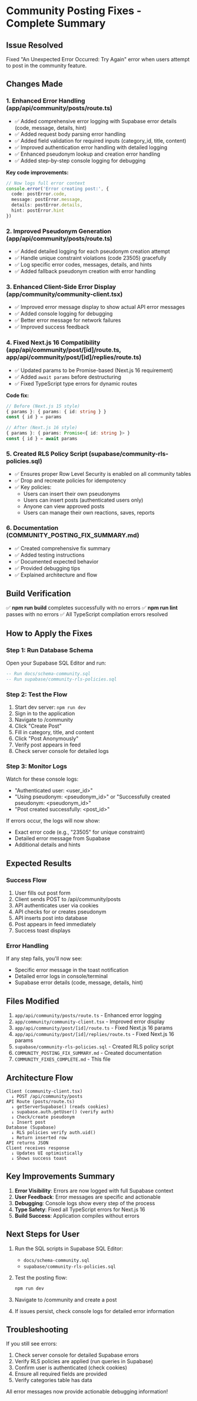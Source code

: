 # Community Posting Fixes - Complete Summary

## Issue Resolved
Fixed "An Unexpected Error Occurred: Try Again" error when users attempt to post in the community feature.

## Changes Made

### 1. Enhanced Error Handling (app/api/community/posts/route.ts)
- ✅ Added comprehensive error logging with Supabase error details (code, message, details, hint)
- ✅ Added request body parsing error handling
- ✅ Added field validation for required inputs (category_id, title, content)
- ✅ Improved authentication error handling with detailed logging
- ✅ Enhanced pseudonym lookup and creation error handling
- ✅ Added step-by-step console logging for debugging

**Key code improvements:**
```typescript
// Now logs full error context
console.error('Error creating post:', {
  code: postError.code,
  message: postError.message,
  details: postError.details,
  hint: postError.hint
})
```

### 2. Improved Pseudonym Generation (app/api/community/posts/route.ts)
- ✅ Added detailed logging for each pseudonym creation attempt
- ✅ Handle unique constraint violations (code 23505) gracefully
- ✅ Log specific error codes, messages, details, and hints
- ✅ Added fallback pseudonym creation with error handling

### 3. Enhanced Client-Side Error Display (app/community/community-client.tsx)
- ✅ Improved error message display to show actual API error messages
- ✅ Added console logging for debugging
- ✅ Better error message for network failures
- ✅ Improved success feedback

### 4. Fixed Next.js 16 Compatibility (app/api/community/post/[id]/route.ts, app/api/community/post/[id]/replies/route.ts)
- ✅ Updated params to be Promise-based (Next.js 16 requirement)
- ✅ Added `await params` before destructuring
- ✅ Fixed TypeScript type errors for dynamic routes

**Code fix:**
```typescript
// Before (Next.js 15 style)
{ params }: { params: { id: string } }
const { id } = params

// After (Next.js 16 style)
{ params }: { params: Promise<{ id: string }> }
const { id } = await params
```

### 5. Created RLS Policy Script (supabase/community-rls-policies.sql)
- ✅ Ensures proper Row Level Security is enabled on all community tables
- ✅ Drop and recreate policies for idempotency
- ✅ Key policies:
  - Users can insert their own pseudonyms
  - Users can insert posts (authenticated users only)
  - Anyone can view approved posts
  - Users can manage their own reactions, saves, reports

### 6. Documentation (COMMUNITY_POSTING_FIX_SUMMARY.md)
- ✅ Created comprehensive fix summary
- ✅ Added testing instructions
- ✅ Documented expected behavior
- ✅ Provided debugging tips
- ✅ Explained architecture and flow

## Build Verification
✅ **npm run build** completes successfully with no errors
✅ **npm run lint** passes with no errors
✅ All TypeScript compilation errors resolved

## How to Apply the Fixes

### Step 1: Run Database Schema
Open your Supabase SQL Editor and run:
```sql
-- Run docs/schema-community.sql
-- Run supabase/community-rls-policies.sql
```

### Step 2: Test the Flow
1. Start dev server: `npm run dev`
2. Sign in to the application
3. Navigate to /community
4. Click "Create Post"
5. Fill in category, title, and content
6. Click "Post Anonymously"
7. Verify post appears in feed
8. Check server console for detailed logs

### Step 3: Monitor Logs
Watch for these console logs:
- "Authenticated user: <user_id>"
- "Using pseudonym: <pseudonym_id>" or "Successfully created pseudonym: <pseudonym_id>"
- "Post created successfully: <post_id>"

If errors occur, the logs will now show:
- Exact error code (e.g., "23505" for unique constraint)
- Detailed error message from Supabase
- Additional details and hints

## Expected Results

### Success Flow
1. User fills out post form
2. Client sends POST to /api/community/posts
3. API authenticates user via cookies
4. API checks for or creates pseudonym
5. API inserts post into database
6. Post appears in feed immediately
7. Success toast displays

### Error Handling
If any step fails, you'll now see:
- Specific error message in the toast notification
- Detailed error logs in console/terminal
- Supabase error details (code, message, details, hint)

## Files Modified
1. `app/api/community/posts/route.ts` - Enhanced error logging
2. `app/community/community-client.tsx` - Improved error display
3. `app/api/community/post/[id]/route.ts` - Fixed Next.js 16 params
4. `app/api/community/post/[id]/replies/route.ts` - Fixed Next.js 16 params
5. `supabase/community-rls-policies.sql` - Created RLS policy script
6. `COMMUNITY_POSTING_FIX_SUMMARY.md` - Created documentation
7. `COMMUNITY_FIXES_COMPLETE.md` - This file

## Architecture Flow

```
Client (community-client.tsx)
  ↓ POST /api/community/posts
API Route (posts/route.ts)
  ↓ getServerSupabase() (reads cookies)
  ↓ supabase.auth.getUser() (verify auth)
  ↓ Check/create pseudonym
  ↓ Insert post
Database (Supabase)
  ↓ RLS policies verify auth.uid()
  ↓ Return inserted row
API returns JSON
Client receives response
  ↓ Updates UI optimistically
  ↓ Shows success toast
```

## Key Improvements Summary

1. **Error Visibility**: Errors are now logged with full Supabase context
2. **User Feedback**: Error messages are specific and actionable
3. **Debugging**: Console logs show every step of the process
4. **Type Safety**: Fixed all TypeScript errors for Next.js 16
5. **Build Success**: Application compiles without errors

## Next Steps for User

1. Run the SQL scripts in Supabase SQL Editor:
   - `docs/schema-community.sql`
   - `supabase/community-rls-policies.sql`

2. Test the posting flow:
   ```bash
   npm run dev
   ```

3. Navigate to /community and create a post

4. If issues persist, check console logs for detailed error information

## Troubleshooting

If you still see errors:
1. Check server console for detailed Supabase errors
2. Verify RLS policies are applied (run queries in Supabase)
3. Confirm user is authenticated (check cookies)
4. Ensure all required fields are provided
5. Verify categories table has data

All error messages now provide actionable debugging information!

